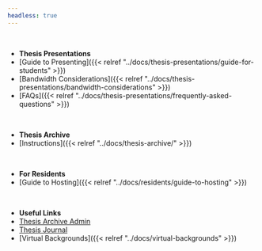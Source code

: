 ```yaml
---
headless: true
---
```


<br />

- **Thesis Presentations**
- [Guide to Presenting]({{< relref "../docs/thesis-presentations/guide-for-students" >}})
- [Bandwidth Considerations]({{< relref "../docs/thesis-presentations/bandwidth-considerations" >}})
- [FAQs]({{< relref "../docs/thesis-presentations/frequently-asked-questions" >}})
<br />

- **Thesis Archive**
- [Instructions]({{< relref "../docs/thesis-archive/" >}})
<br />

- **For Residents**
- [Guide to Hosting]({{< relref "../docs/residents/guide-to-hosting" >}})
<br />

- **Useful Links**
- [Thesis Archive Admin](https://itp.nyu.edu/thesis2020/wp-admin/)
- [Thesis Journal](https://itp.nyu.edu/thesis2020/journal)
- [Virtual Backgrounds]({{< relref "../docs/virtual-backgrounds" >}})
<br />
